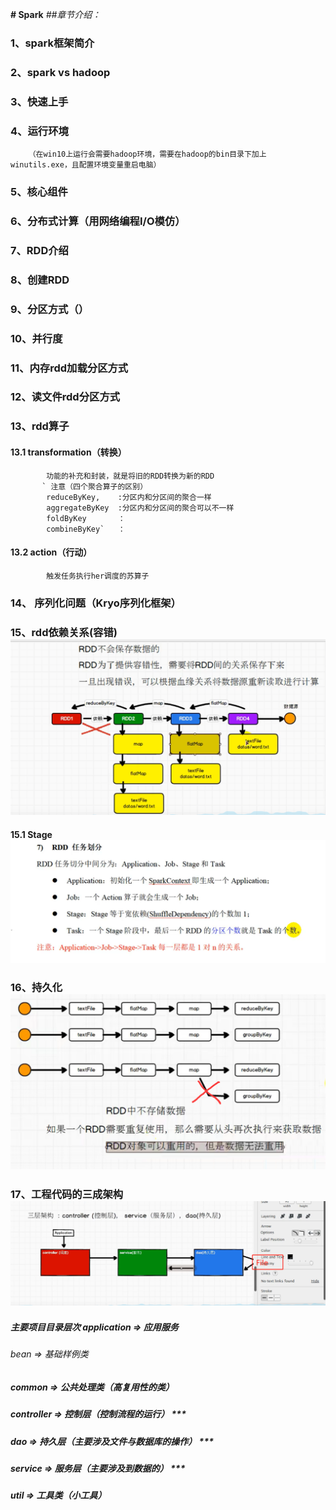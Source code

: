 **# Spark**
_##章节介绍：_
### 1、spark框架简介
### 2、spark vs hadoop
### 3、快速上手
### 4、运行环境
        （在win10上运行会需要hadoop环境，需要在hadoop的bin目录下加上winutils.exe，且配置环境变量重启电脑）
### 5、核心组件
### 6、分布式计算（用网络编程I/O模仿）
### 7、RDD介绍
### 8、创建RDD
### 9、分区方式（）
### 10、并行度
### 11、内存rdd加载分区方式
### 12、读文件rdd分区方式
### 13、rdd算子
#### 13.1 transformation（转换）
            功能的补充和封装，就是将旧的RDD转换为新的RDD
           ` 注意（四个聚合算子的区别）
            reduceByKey,    :分区内和分区间的聚合一样
            aggregateByKey  :分区内和分区间的聚合可以不一样
            foldByKey       ：
            combineByKey`   ：
####    13.2 action（行动）
            触发任务执行her调度的苏算子

### 14、 序列化问题（Kryo序列化框架）

### 15、rdd依赖关系(容错) ![依赖.png](依赖.png)
#### 15.1 Stage ![任务划分.png](任务划分.png)
### 16、持久化 ![持久化.png](持久化.png)
### 17、工程代码的三成架构 ![三层架构.png](三层架构.png)
##### 主要项目目录层次 application => 应用服务
######                bean => 基础样例类
#####                common => 公共处理类（高复用性的类）
#####                controller => 控制层（控制流程的运行）      ***
#####                dao => 持久层（主要涉及文件与数据库的操作）   ***
#####                service => 服务层（主要涉及到数据的）       ***
#####                util => 工具类（小工具）




 
